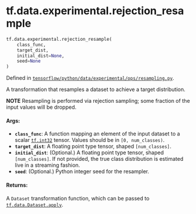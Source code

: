<div itemscope itemtype="http://developers.google.com/ReferenceObject">
<meta itemprop="name" content="tf.data.experimental.rejection_resample" />
<meta itemprop="path" content="Stable" />
</div>

# tf.data.experimental.rejection_resample

``` python
tf.data.experimental.rejection_resample(
    class_func,
    target_dist,
    initial_dist=None,
    seed=None
)
```



Defined in [`tensorflow/python/data/experimental/ops/resampling.py`](/code/stable/tensorflow/python/data/experimental/ops/resampling.py).

A transformation that resamples a dataset to achieve a target distribution.

**NOTE** Resampling is performed via rejection sampling; some fraction
of the input values will be dropped.

#### Args:

* <b>`class_func`</b>: A function mapping an element of the input dataset to a scalar
    <a href="../../../tf.md#int32"><code>tf.int32</code></a> tensor. Values should be in `[0, num_classes)`.
* <b>`target_dist`</b>: A floating point type tensor, shaped `[num_classes]`.
* <b>`initial_dist`</b>: (Optional.)  A floating point type tensor, shaped
    `[num_classes]`.  If not provided, the true class distribution is
    estimated live in a streaming fashion.
* <b>`seed`</b>: (Optional.) Python integer seed for the resampler.


#### Returns:

A `Dataset` transformation function, which can be passed to
<a href="../../../tf/data/Dataset.md#apply"><code>tf.data.Dataset.apply</code></a>.